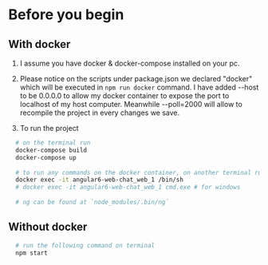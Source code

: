 # Before you begin

## With docker
1. I assume you have docker & docker-compose installed on your pc.

2. Please notice on the scripts under package.json we declared "docker" which will be executed in `npm run docker` command. I have added --host to be 0.0.0.0 to allow my docker container to expose the port to localhost of my host computer. Meanwhile --poll=2000 will allow to recompile the project in every changes we save.
 
3. To run the project 
```bash
  # on the terminal run
  docker-compose build
  docker-compose up
  
  # to run any commands on the docker container, on another terminal run
  docker exec -it angular6-web-chat_web_1 /bin/sh
  # docker exec -it angular6-web-chat_web_1 cmd.exe # for windows
  
  # ng can be found at `node_modules/.bin/ng`
```
## Without docker

```bash
  # run the following command on terminal
  npm start
```
